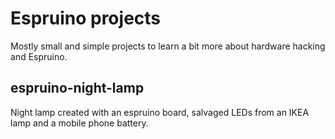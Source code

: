 # Espruino projects

Mostly small and simple projects to learn a bit more about hardware hacking and Espruino.

## espruino-night-lamp
Night lamp created with an espruino board, salvaged LEDs from an IKEA lamp and a mobile phone battery.
